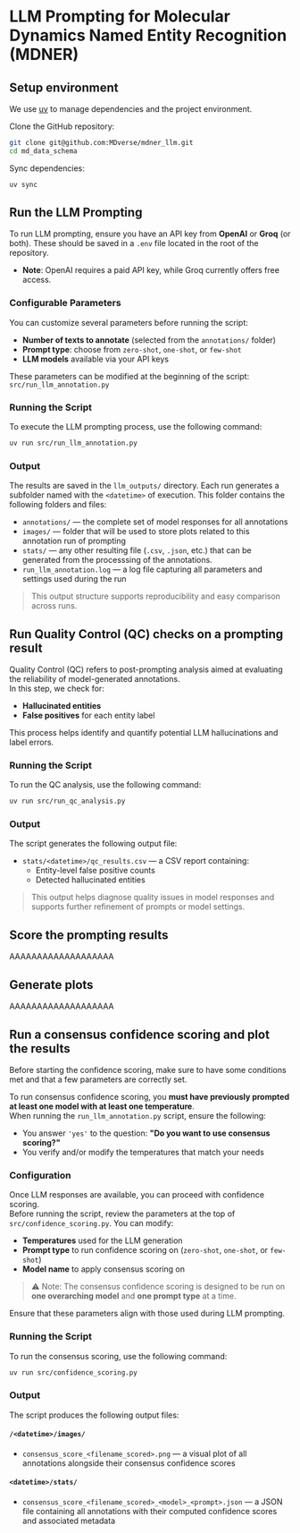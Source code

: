 # LLM Prompting for Molecular Dynamics Named Entity Recognition (MDNER)

## Setup environment

We use [uv](https://docs.astral.sh/uv/getting-started/installation/)
to manage dependencies and the project environment.

Clone the GitHub repository:

```sh
git clone git@github.com:MDverse/mdner_llm.git
cd md_data_schema
```

Sync dependencies:

```sh
uv sync
```

## Run the LLM Prompting

To run LLM prompting, ensure you have an API key from **OpenAI** or **Groq** (or both). These should be saved in a `.env` file located in the root of the repository.

- **Note**: OpenAI requires a paid API key, while Groq currently offers free access.

### Configurable Parameters

You can customize several parameters before running the script:

- **Number of texts to annotate** (selected from the `annotations/` folder)
- **Prompt type**: choose from `zero-shot`, `one-shot`, or `few-shot`
- **LLM models** available via your API keys

These parameters can be modified at the beginning of the script:  
`src/run_llm_annotation.py`

### Running the Script

To execute the LLM prompting process, use the following command:

```sh
uv run src/run_llm_annotation.py
```

### Output

The results are saved in the `llm_outputs/` directory. Each run generates a subfolder named with the `<datetime>` of execution. This folder contains the following folders and files:

- `annotations/` — the complete set of model responses for all annotations
- `images/` — folder that will be used to store plots related to this annotation run of prompting
- `stats/` — any other resulting file (`.csv`, `.json`, etc.) that can be generated from the processsing of the annotations.
- `run_llm_annotation.log` — a log file capturing all parameters and settings used during the run

> This output structure supports reproducibility and easy comparison across runs.


## Run Quality Control (QC) checks on a prompting result

Quality Control (QC) refers to post-prompting analysis aimed at evaluating the reliability of model-generated annotations.  
In this step, we check for:

- **Hallucinated entities**
- **False positives** for each entity label

This process helps identify and quantify potential LLM hallucinations and label errors.

### Running the Script

To run the QC analysis, use the following command:

```sh
uv run src/run_qc_analysis.py
```

### Output

The script generates the following output file:

- `stats/<datetime>/qc_results.csv` — a CSV report containing:
  - Entity-level false positive counts
  - Detected hallucinated entities

> This output helps diagnose quality issues in model responses and supports further refinement of prompts or model settings.


## Score the prompting results

AAAAAAAAAAAAAAAAAAA

## Generate plots

AAAAAAAAAAAAAAAAAAA

## Run a consensus confidence scoring and plot the results

Before starting the confidence scoring, make sure to have some conditions met and that a few parameters are correctly set.

To run consensus confidence scoring, you **must have previously prompted at least one model with at least one temperature**.  
When running the `run_llm_annotation.py` script, ensure the following:

- You answer `'yes'` to the question: **"Do you want to use consensus scoring?"**
- You verify and/or modify the temperatures that match your needs

### Configuration

Once LLM responses are available, you can proceed with confidence scoring.  
Before running the script, review the parameters at the top of `src/confidence_scoring.py`. You can modify:

- **Temperatures** used for the LLM generation
- **Prompt type** to run confidence scoring on (`zero-shot`, `one-shot`, or `few-shot`)
- **Model name** to apply consensus scoring on

> ⚠️ Note: The consensus confidence scoring is designed to be run on **one overarching model** and **one prompt type** at a time.

Ensure that these parameters align with those used during LLM prompting.

### Running the Script

To run the consensus scoring, use the following command:

```sh
uv run src/confidence_scoring.py
```

### Output

The script produces the following output files:

#### `/<datetime>/images/`
- `consensus_score_<filename_scored>.png` — a visual plot of all annotations alongside their consensus confidence scores

#### `<datetime>/stats/`
- `consensus_score_<filename_scored>_<model>_<prompt>.json` — a JSON file containing all annotations with their computed confidence scores and associated metadata
